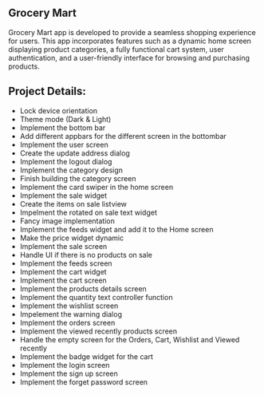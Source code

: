 ## Grocery Mart
Grocery Mart app is developed to provide a seamless shopping experience for users. This app incorporates features such as a dynamic home screen displaying product categories, a fully functional cart system, user authentication, and a user-friendly interface for browsing and purchasing products.  
 
## Project Details:       
 - Lock device orientation
 - Theme mode (Dark & Light)     
 - Implement the bottom bar     
 - Add different appbars for the different screen in the bottombar   
 - Implement the user screen  
 - Create the update address dialog  
 - Implement the logout dialog  
 - Implement the category design     
 - Finish building the category screen  
 - Implement the card swiper in the home screen  
 - Implement the sale widget    
 - Create the items on sale listview     
 - Impelment the rotated on sale text widget  
 - Fancy image implementation 
 - Implement the feeds widget and add it to the Home screen
 - Make the price widget dynamic
 - Implement the sale screen 
 - Handle UI if there is no products on sale
 - Implement the feeds screen
 - Implement the cart widget
 - Implement the cart screen
 - Implement the products details screen
 - Implement the quantity text controller function
 - Implement the wishlist screen
 - Impelement the warning dialog
 - Implement the orders screen
 - Implement the viewed recently products screen
 - Handle the empty screen for the Orders, Cart, Wishlist and Viewed recently
 - Implement the badge widget for the cart
 - Implement the login screen
 - Implement the sign up screen
 - Implement the forget password screen

